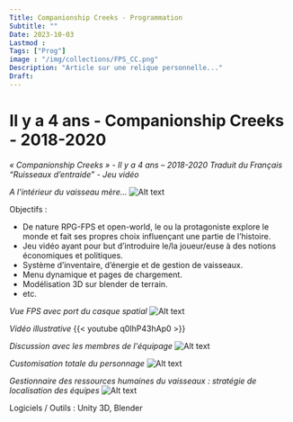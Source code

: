 ```yaml
---
Title: Companionship Creeks - Programmation
Subtitle: ""
Date: 2023-10-03
Lastmod : 
Tags: ["Prog"]
image : "/img/collections/FPS_CC.png"
Description: "Article sur une relique personnelle..."
Draft: 
---
```


# Il y a 4 ans - Companionship Creeks - 2018-2020

*« Companionship Creeks » - Il y a 4 ans – 2018-2020 Traduit du Français “Ruisseaux d’entraide” - Jeu vidéo*

*A l'intérieur du vaisseau mère...*
![Alt text](/img/collections/Rendu_CC.png "")

Objectifs :
- De nature RPG-FPS et open-world, le ou la protagoniste explore le monde et fait ses propres choix influençant une partie de l’histoire.
- Jeu vidéo ayant pour but d’introduire le/la joueur/euse à des notions économiques et politiques.
- Système d’inventaire, d’énergie et de gestion de vaisseaux.
- Menu dynamique et pages de chargement.
- Modélisation 3D sur blender de terrain.
- etc.

*Vue FPS avec port du casque spatial*
![Alt text](/img/collections/FPS_CC.png "")

*Vidéo illustrative*
{{< youtube q0IhP43hAp0 >}}

*Discussion avec les membres de l'équipage* 
![Alt text](/img/collections/Conversation_CC.png "")

*Customisation totale du personnage* 
![Alt text](/img/collections/Customisation_CC.png "")

*Gestionnaire des ressources humaines du vaisseaux : stratégie de localisation des équipes*
![Alt text](/img/collections/Ship_CC.png "")



Logiciels / Outils : Unity 3D, Blender






